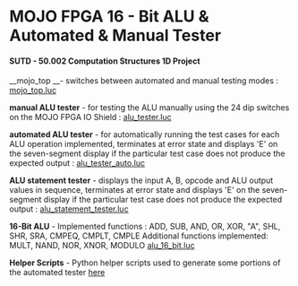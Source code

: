 # MOJO FPGA 16 - Bit ALU & Automated & Manual Tester 
#### SUTD - 50.002 Computation Structures 1D Project

__mojo_top __- switches between automated and manual testing modes : [mojo_top.luc](source\mojo_top.luc) 

__manual ALU tester__ - for testing the ALU manually using the 24 dip switches on the MOJO FPGA IO Shield : [alu_tester.luc](source\alu_tester.luc) 

__automated ALU tester__ - for automatically running the test cases for each ALU operation implemented, terminates at error state and displays 'E' on the seven-segment display if the particular test case does not produce the expected output :  [alu_tester_auto.luc](source\alu_tester_auto.luc) 

__ALU statement tester__ - displays the input A, B, opcode and ALU output values in sequence, terminates at error state and displays 'E' on the seven-segment display if the particular test case does not produce the expected output :  [alu_statement_tester.luc](source\alu_statement_tester.luc) 

__16-Bit ALU__ - Implemented functions :
	ADD, SUB, AND, OR, XOR, "A", SHL, SHR, SRA, CMPEQ, CMPLT, CMPLE
	Additional functions implemented: MULT, NAND, NOR, XNOR, MODULO
 [alu_16_bit.luc](source\alu_16_bit.luc) 

__Helper Scripts__ - Python helper scripts used to generate some portions of the automated tester [here](scripts\helper_scripts.ipynb) 
